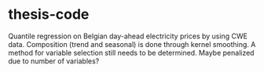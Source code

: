 # thesis-code
 
Quantile regression on Belgian day-ahead electricity prices by using CWE data.
Composition (trend and seasonal) is done through kernel smoothing.
A method for variable selection still needs to be determined.
Maybe penalized due to number of variables?
